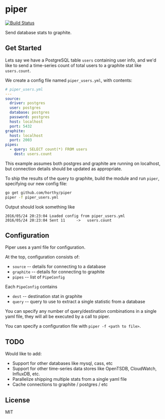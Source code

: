 piper
=====

[![Build Status](https://travis-ci.org/horthy/piper.png)](https://travis-ci.org/horthy/piper)


Send database stats to graphite.


Get Started
-----------

Lets say we have a PostgreSQL table `users` containing user info,
and we'd like to send a time-series count of total users to a graphite stat like `users.count`.

We create a config file named `piper_users.yml`, with contents:

```yaml
# piper_users.yml
---
source:
  driver: postgres
  user: postgres
  database: postgres
  password: postgres
  host: localhost
  port: 5432
graphite:
  host: localhost
  port: 2003
pipes:
  - query: SELECT count(*) FROM users
    dest: users.count
```


This example assumes both postgres and graphite are running on localhost,
but connection details should be updated as appropriate.

To ship the results of the query to graphite, build the module and run `piper`,
specifying our new config file:

```sh
go get github.com/horthy/piper
piper -f piper_users.yml
```

Output should look something like

```
2016/05/24 20:23:04 Loaded config from piper_users.yml
2016/05/24 20:23:04 Sent 11     ->   users.count
```


Configuration
-------------

Piper uses a yaml file for configuration.

At the top, configuration consists of:

- `source` -- details for connecting to a database
- `graphite` -- details for connecting to graphite
- `pipes` -- list of `PipeConfig`

Each `PipeConfig` contains

- `dest` -- destination stat in graphite
- `query` -- query to use to extract a single statistic from a database

You can specify any number of query/destination combinations in a single
yaml file, they will all be executed by a call to piper.

You can specify a configuration file with `piper -f <path to file>`.


TODO
----


Would like to add:

- Support for other databases like mysql, cass, etc
- Support for other time-series data stores like OpenTSDB, CloudWatch, InfluxDB, etc.
- Parallelize shipping multiple stats from a single yaml file
- Cache connections to graphite / postgres / etc


License
---------

MIT
